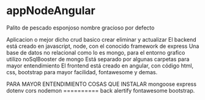 # appNodeAngular
Palito de pescado esponjoso nombre gracioso por defecto

Aplicacion o mejor dicho crud basico crear eliminar y actualizar
El backend está creado en javascript, node, con el conocido framework de express
Una base de datos no relacional como lo es mongo, para el entorno grafico utilizo noSqlBooster de mongo
Está separado por algunas carpetas para mayor entendimiento
El frontend está creado en angular, con código html, css, bootstrap para mayor facilidad, fontawesome y demas.

PARA MAYOR ENTENDIMIENTO COSAS QUE INSTALAR 
mongoose express dotenv cors nodemon ========== back
alertify fontawesome bootstrap.
